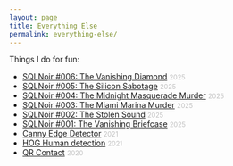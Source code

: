 ```yaml
---
layout: page
title: Everything Else
permalink: everything-else/
---
```


Things I do for fun:

<ul>
    <li><a href="{{ site.url }}/projects/sqlnoir-case-6">SQLNoir #006: The Vanishing Diamond</a> <small style="color: #c0c0c0">2025</small></li>
    <li><a href="{{ site.url }}/projects/sqlnoir-case-5">SQLNoir #005: The Silicon Sabotage</a> <small style="color: #c0c0c0">2025</small></li>
    <li><a href="{{ site.url }}/projects/sqlnoir-case-4">SQLNoir #004: The Midnight Masquerade Murder</a> <small style="color: #c0c0c0">2025</small></li>
    <li><a href="{{ site.url }}/projects/sqlnoir-case-3">SQLNoir #003: The Miami Marina Murder</a> <small style="color: #c0c0c0">2025</small></li>
    <li><a href="{{ site.url }}/projects/sqlnoir-case-2">SQLNoir #002: The Stolen Sound</a> <small style="color: #c0c0c0">2025</small></li>
    <li><a href="{{ site.url }}/projects/sqlnoir-case-1">SQLNoir #001: The Vanishing Briefcase</a> <small style="color: #c0c0c0">2025</small></li>
    <li><a href="{{ site.url }}/projects/canny-edge-detector">Canny Edge Detector</a> <small style="color: #c0c0c0">2021</small></li>
    <li><a href="{{ site.url }}/projects/hog-human-detection">HOG Human detection</a> <small style="color: #c0c0c0">2021</small></li>
    <li><a href="{{ site.url }}/projects/qrcontact">QR Contact</a> <small style="color: #c0c0c0">2020</small></li>
</ul>
